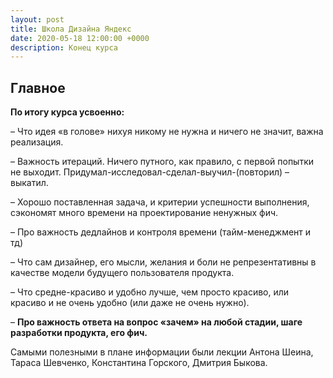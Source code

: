 ```yaml
---
layout: post
title: Школа Дизайна Яндекс
date: 2020-05-18 12:00:00 +0000
description: Конец курса
---
```


## Главное ##

**По итогу курса усвоенно:**  

– Что идея «в голове» нихуя никому не нужна и ничего не значит, важна реализация.  

– Важность итераций. Ничего путного, как правило, с первой попытки не выходит. Придумал-исследовал-сделал-выучил-(повторил) – выкатил.  

– Хорошо поставленная задача, и критерии успешности выполнения, сэкономят много времени на проектирование ненужных фич.  

– Про важность дедлайнов и контроля времени (тайм-менеджмент и тд)  

– Что сам дизайнер, его мысли, желания и боли не репрезентативны в качестве модели будущего пользователя продукта.  

– Что средне-красиво и удобно лучше, чем просто красиво, или красиво и не очень удобно (или даже не очень нужно).    

– **Про важность ответа на вопрос «зачем» на любой стадии, шаге разработки продукта, его фич.**  


Самыми полезными в плане информации были лекции Антона Шеина, Тараса Шевченко, Константина Горского, Дмитрия Быкова.  
